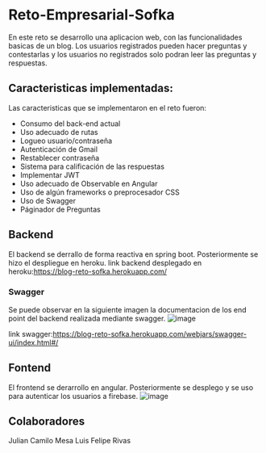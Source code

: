 # Reto-Empresarial-Sofka
En este reto se desarrollo una aplicacion web, con las funcionalidades basicas de un blog. Los usuarios registrados pueden hacer preguntas y contestarlas 
y los usuarios no registrados solo podran leer las preguntas y respuestas. 

## Caracteristicas implementadas:
Las caracteristicas que se implementaron en el reto fueron:

- Consumo del back-end actual
- Uso adecuado de rutas
- Logueo usuario/contraseña
- Autenticación de Gmail
- Restablecer contraseña
- Sistema para calificación de las respuestas
- Implementar JWT
- Uso adecuado de Observable en Angular
- Uso de algún frameworks o preprocesador CSS
- Uso de Swagger
- Páginador de Preguntas

## Backend
El backend se derrallo de forma reactiva en spring boot. Posteriormente se hizo el despliegue en heroku.
link backend desplegado en heroku:https://blog-reto-sofka.herokuapp.com/


### Swagger

Se puede observar en la siguiente imagen la documentacion de los end point del backend realizada mediante swagger. 
![image](https://user-images.githubusercontent.com/78055368/173257720-208c6151-6372-40cd-b256-f557e1dc43d8.png)

link swagger:https://blog-reto-sofka.herokuapp.com/webjars/swagger-ui/index.html#/

## Fontend
El frontend se derarrollo en angular. Posteriormente se desplego y se uso para autenticar los usuarios a firebase.
![image](https://user-images.githubusercontent.com/78055368/173258086-ae825a16-893b-46c6-b963-02d3a509260a.png)


## Colaboradores

Julian Camilo Mesa
Luis Felipe Rivas
